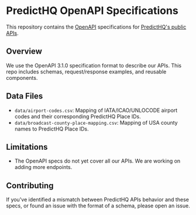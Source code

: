 # PredictHQ OpenAPI Specifications

This repository contains the [OpenAPI](https://www.openapis.org/) specifications for [PredictHQ's public APIs](https://docs.predicthq.com/).

## Overview

We use the OpenAPI 3.1.0 specification format to describe our APIs. This repo includes schemas, request/response examples, and reusable components.

## Data Files

- `data/airport-codes.csv`: Mapping of IATA/ICAO/UNLOCODE airport codes and their corresponding PredictHQ Place IDs.
- `data/broadcast-county-place-mapping.csv`: Mapping of USA county names to PredictHQ Place IDs.

## Limitations

- The OpenAPI specs do not yet cover all our APIs. We are working on adding more endpoints.

## Contributing

If you've identified a mismatch between PredictHQ APIs behavior and these specs, or found an issue with the format of a schema, please open an issue.
